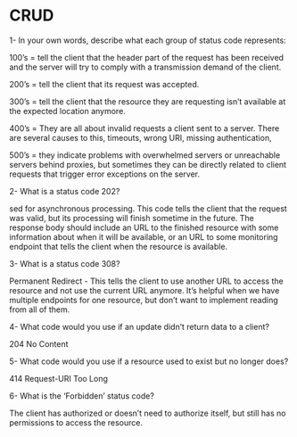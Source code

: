 # CRUD

1- In your own words, describe what each group of status code
represents:

100’s = tell the client that the header part of the request has been received and the server will try to comply with a transmission demand of the client.  

200’s = tell the client that its request was accepted.
 
300’s = tell the client that the resource they are requesting isn’t available at the expected location anymore.

400’s = They are all about invalid requests a client sent to a server. There are several causes to this, timeouts, wrong URI, missing authentication, 

500’s = they indicate problems with overwhelmed servers or unreachable servers behind proxies, but sometimes they can be directly related to client requests that trigger error exceptions on the server.


2- What is a status code 202?
  
sed for asynchronous processing. This code tells the client that the request was valid, but its processing will finish sometime in the future. The response body should include an URL to the finished resource with some information about when it will be available, or an URL to some monitoring endpoint that tells the client when the resource is available. 


3- What is a status code 308?

Permanent Redirect - This tells the client to use another URL to access the resource and not use the current URL anymore. It’s helpful when we have multiple endpoints for one resource, but don’t want to implement reading from all of them.

4- What code would you use if an update didn’t return data to a client?  

204 No Content 

5- What code would you use if a resource used to exist but no longer
does?

414 Request-URI Too Long

6- What is the ‘Forbidden’ status code?

The client has authorized or doesn’t need to authorize itself, but still has no permissions to access the resource.
